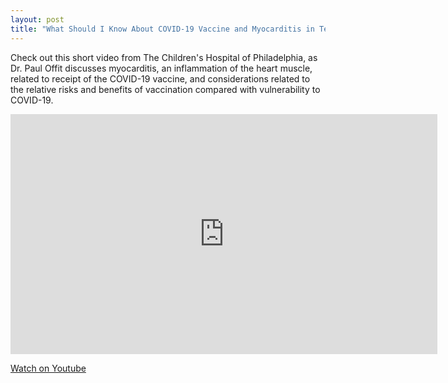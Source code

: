 ```yaml
---
layout: post
title: "What Should I Know About COVID-19 Vaccine and Myocarditis in Teens"
---
```


Check out this short video from The Children's Hospital of Philadelphia, as Dr. Paul Offit discusses myocarditis, an inflammation of the heart muscle, related to receipt of the COVID-19 vaccine, and considerations related to the relative risks and benefits of vaccination compared with vulnerability to COVID-19.

<iframe width="683" height="384" src="https://www.youtube.com/embed/PyZSDT4DIwU" title="YouTube video player" frameborder="0" allow="accelerometer; autoplay; clipboard-write; encrypted-media; gyroscope; picture-in-picture" allowfullscreen></iframe>

[Watch on Youtube](https://youtu.be/PyZSDT4DIwU)
